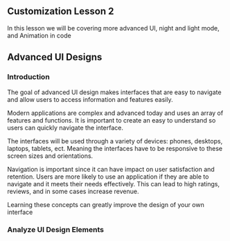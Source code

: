 <html>
    <head>
    <link rel="stylesheet" href="page2.css">
    </head>
    <body>
<section class="">
<h1>Customization Lesson 2</h1>
<d>In this lesson we will be covering more advanced UI, night and light mode, and Animation in code</d>
</section>

<section class="">
<h2>Advanced UI Designs</h2>
</section>

<section class="">
<h3>Introduction</h3>
<p>The goal of advanced UI design makes interfaces that are easy to navigate and allow users to access information and features easily. 

Modern applications are complex and advanced today and uses an array of features and functions. It is important to create an easy to understand so users can quickly navigate the interface.

The interfaces will be used through a variety of devices: phones, desktops, laptops, tablets, ect. Meaning the interfaces have to be responsive to these screen sizes and orientations.

Navigation is important since it can have impact on user satisfaction and retention. Users are more likely to use an application if they are able to navigate and it meets their needs effectively. This can lead to high ratings, reviews, and in some cases increase revenue.

Learning these concepts can greatly improve the design of your own interface</p>
</section>

<section class="">
<h3>Analyze UI Design Elements</h3>

